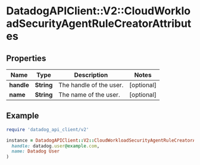 # DatadogAPIClient::V2::CloudWorkloadSecurityAgentRuleCreatorAttributes

## Properties

| Name       | Type       | Description             | Notes      |
| ---------- | ---------- | ----------------------- | ---------- |
| **handle** | **String** | The handle of the user. | [optional] |
| **name**   | **String** | The name of the user.   | [optional] |

## Example

```ruby
require 'datadog_api_client/v2'

instance = DatadogAPIClient::V2::CloudWorkloadSecurityAgentRuleCreatorAttributes.new(
  handle: datadog.user@example.com,
  name: Datadog User
)
```
